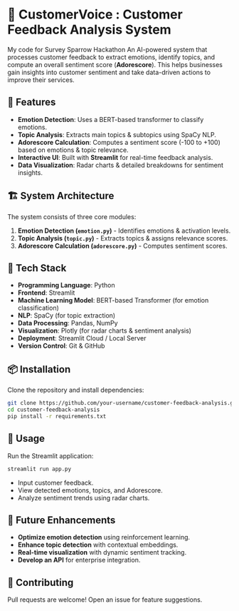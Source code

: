 # 📝 CustomerVoice : Customer Feedback Analysis System

My code for Survey Sparrow Hackathon
An AI-powered system that processes customer feedback to extract emotions, identify topics, and compute an overall sentiment score (**Adorescore**). This helps businesses gain insights into customer sentiment and take data-driven actions to improve their services.

## 🚀 Features
- **Emotion Detection**: Uses a BERT-based transformer to classify emotions.
- **Topic Analysis**: Extracts main topics & subtopics using SpaCy NLP.
- **Adorescore Calculation**: Computes a sentiment score (-100 to +100) based on emotions & topic relevance.
- **Interactive UI**: Built with **Streamlit** for real-time feedback analysis.
- **Data Visualization**: Radar charts & detailed breakdowns for sentiment insights.

## 🏗️ System Architecture
The system consists of three core modules:
1. **Emotion Detection (`emotion.py`)** - Identifies emotions & activation levels.
2. **Topic Analysis (`topic.py`)** - Extracts topics & assigns relevance scores.
3. **Adorescore Calculation (`adorescore.py`)** - Computes sentiment scores.

## 🔧 Tech Stack
- **Programming Language**: Python
- **Frontend**: Streamlit
- **Machine Learning Model**: BERT-based Transformer (for emotion classification)
- **NLP**: SpaCy (for topic extraction)
- **Data Processing**: Pandas, NumPy
- **Visualization**: Plotly (for radar charts & sentiment analysis)
- **Deployment**: Streamlit Cloud / Local Server
- **Version Control**: Git & GitHub

## 📦 Installation
Clone the repository and install dependencies:
```bash
git clone https://github.com/your-username/customer-feedback-analysis.git
cd customer-feedback-analysis
pip install -r requirements.txt
```

## 🚀 Usage
Run the Streamlit application:
```bash
streamlit run app.py
```
- Input customer feedback.
- View detected emotions, topics, and Adorescore.
- Analyze sentiment trends using radar charts.



## 🔮 Future Enhancements
- **Optimize emotion detection** using reinforcement learning.
- **Enhance topic detection** with contextual embeddings.
- **Real-time visualization** with dynamic sentiment tracking.
- **Develop an API** for enterprise integration.

## 🤝 Contributing
Pull requests are welcome! Open an issue for feature suggestions.
